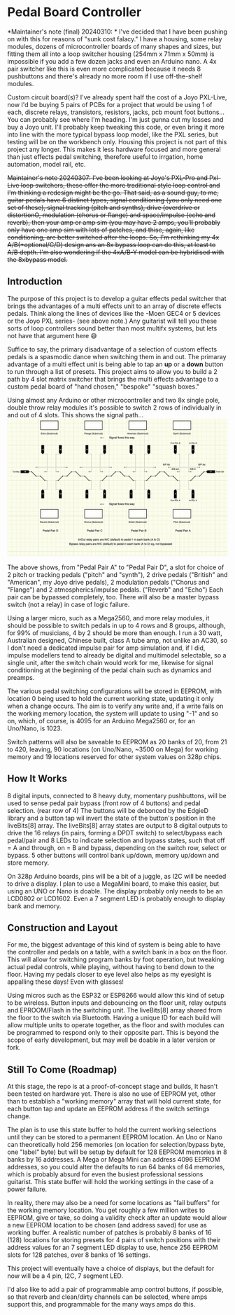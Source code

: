 # Pedal Board Controller

*Maintainer's note (final) 20240310: * I've decided that I have been pushing on with this for reasons of 
"sunk cost falacy." I have a housing, some relay modules, dozens of microcontroller boards of many 
shapes and sizes, but fitting them all into a loop switcher housing (254mm x 71mm x 50mm) is impossible 
if you add a few dozen jacks and even an Arduino nano. A 4x pair switcher like this is even more 
complicated because it needs 8 pushbuttons and there's already no more room if I use off-the-shelf 
modules.

Custom circuit board(s)? I've already spent half the cost of a Joyo PXL-Live, now I'd be buying 5 pairs 
of PCBs for a project that would be using 1 of each, discrete relays, transistors, resistors, jacks,
pcb mount foot buttons... You can probably see where I'm heading. I'm just gunna cut my losses and 
buy a Joyo unit. I'll probably keep tweaking this code, or even bring it more into line with the more
typical bypass loop model, like the PXL series, but testing will be on the workbench only. Housing 
this project is not part of this project any longer. This makes it less hardware focused and more 
general than just effects pedal switching, therefore useful to irrgation, home automation, model rail, 
etc.

~~Maintainer's note 20240307: I've been looking at Joyo's PXL-Pro and Pxl-Live loop switchers, these 
offer the more traditional style loop control and I'm thinking a redesign might be the go. That said, 
as a sound guy, to me, guitar pedals have 6 distinct types, signal conditioning (you only need one set 
of these), signal tracking (pitch and synths), drive (overdrive or distortionO, modulation (chorus or 
flange) and space/impulse (echo and reverb), then your amp or amp sim (you may have 2 amps,  you'll 
probably only have one amp sim with lots of patches, and thise, again, like conditioning, are better 
switched after the loops. So, I'm rethinking my 4x A/B(+optional/C/D) design ans an 8x bypass loop can 
do this, at least to A/B depth. I'm also wondering if the 4xA/B-Y model can be hybridised with the 
8xbypass model.~~

## Introduction
The purpose of this project is to develop a guitar effects pedal switcher that brings the advantages 
of a multi effects unit to an array of discrete effects pedals. Think along the lines of devices 
like the -Moen GEC4 or 5 devices or the Joyo PXL series- (see above note.) Any guitarist will tell you 
these sorts of loop controllers sound better than most multifx systems, but lets not have that argument 
here &#128517;

Suffice to say, the primary disadvantage of a selection of custom effects pedals is a spasmodic 
dance when switching them in and out. The primaray advantage of a multi effect unit is being able to 
tap an **up** or a **down** button to run through a list of presets. This project aims to allow you 
to build a 2 path by 4 slot matrix switcher that brings the multi effects advantage to a custom 
pedal board of "hand chosen," "bespoke" "squash boxes."

Using almost any Arduino or other microcontroller and two 8x single pole, double throw relay modules 
it's possible to switch 2 rows of individually in and out of 4 slots. This shows the signal path...
![Relay Signal Path](./notes/RelaySignalPath.png)

The above shows, from "Pedal Pair A" to "Pedal Pair D", a slot for choice of 2 pitch or tracking 
pedals ("pitch" and "synth"), 2 drive pedals ("British" and "American", my Joyo drive pedals), 2 
modulation pedals ("Chorus and "Flange") and 2 atmospherics/impulse pedals. ("Reverb" and "Echo") 
Each pair can be bypassed completely, too. There will also be a master bypass switch (not a relay) 
in case of logic failure.

Using a larger micro, such as a Mega2560, and more relay modules, it should be possible to switch 
pedals in up to 4 rows and 8 groups, although, for 99% of musicians, 4 by 2 should be more than 
enough. I run a 30 watt, Australian designed, Chinese built, class A tube amp, not unlike an AC30, 
so I don't need a dedicated impulse pair for amp simulation and, if I did, impulse modellers tend to 
already be digital and multimodel selectable, so a single unit, after the switch chain would work 
for me, likewise for signal conditioning at the beginning of the pedal chain such as dynamics and 
preamps.

The various pedal switching configurations will be stored in EEPROM, with location 0 being used to 
hold the current working state, updating it only when a change occurs. The aim is to verify any 
write and, if a write fails on the working memory location, the system will update to using "-1" and 
so on, which, of course, is 4095 for an Arduino Mega2560 or, for an Uno/Nano, is 1023.

Switch patterns will also be saveable to EEPROM as 20 banks of 20, from 21 to 420, leaving, 90 
locations (on Uno/Nano, ~3500 on Mega) for working memory and 19 locations reserved for other system 
values on 328p chips.

## How It Works
8 digital inputs, connected to 8 heavy duty, momentary pushbuttons, will be used to sense pedal 
pair bypass (front row of 4 buttons) and pedal selection. (rear row of 4) The buttons will be 
debonced by the EdgieD library and a button tap wil invert the state of the button's position in 
the liveBits[8] array. The liveBits[8] array states are output to 8 digital outputs to drive the 16 
relays (in pairs, forming a DPDT switch) to select/bypass each pedal/pair and 8 LEDs to indicate 
selection and bypass states, such that off = A and through, on = B and bypass, depending on the 
switch row, select or bypass. 5 other buttons will control bank up/down, memory up/down and store 
memory. 

On 328p Arduino boards, pins will be a bit of a juggle, as I2C will be needed to drive a display. I 
plan to use a MegaMini board, to make this easier, but using an UNO or Nano is doable. The display 
probably only needs to be an LCD0802 or LCD1602. Even a 7 segment LED is probably enough to display 
bank and memory.

## Construction and Layout
For me, the biggest advantage of this kind of system is being able to have the controller and pedals 
on a table, with a switch bank in a box on the floor. This will allow for switching program banks by 
foot operation, but tweaking actual pedal controls, while playing, without having to bend down to 
the floor. Having my pedals closer to eye level also helps as my eyesight is appalling these days! 
Even with glasses!

Using micros such as the ESP32 or ESP8266 would allow this kind of setup to be wireless. Button 
inputs and debouncing on the floor unit, relay outputs and EPROOM/Flash in the switching unit. The 
liveBits[8] array shared from the floor to the switch via Bluetooth. Having a unique ID for each 
build will allow multiple units to operate together, as the floor and swith modules can be 
programmed to respond only to their opposite part. This is beyond the scope of early development, 
but may well be doable in a later version or fork.

## Still To Come (Roadmap)
At this stage, the repo is at a proof-of-concept stage and builds, It hasn't been tested on hardware 
yet. There is also no use of EEPROM yet, other than to establish a "working memory" array that will 
hold current state, for each button tap and update an EEPROM address if the switch settings change.

The plan is to use this state buffer to hold the current working selections until they can be stored to a permanent EEPROM location. An Uno or Nano can theoretically hold 256 memories (on location for selection/bypass byte, one "label" byte) but will be setup by default for 128 EEPROM memories in 8 banks by 16 addresses. A Mega or Mega Mini can address 4096 EEPROM addresses, so you could alter the defaults to run 64 banks of 64 memories, which is probably absurd for even the busiest professional sessions guitarist. This state buffer will hold the working settings in the case of a power failure.

In reality, there may also be a need for some locations as "fail buffers" for the working memory location. You get roughly a few million writes to EEPROM, give or take, so doing a validity check after an update would allow a new EEPROM location to be chosen (and address saved) for use as working buffer. A realistic number of patches is probably 8 banks of 16 (128) locations for storing presets for 4 pairs of switch positions with their address values for an 7 segment LED display to use, hence 256 EEPROM slots for 128 patches, over 8 banks of 16 settings.

This project will eventually have a choice of displays, but the default for now will be a 4 pin, I2C, 7 segment LED.

I'd also like to add a pair of programmable amp control buttons, if possible, so that reverb and clean/dirty channels can be selected, where amps support this, and programmable for the many ways amps do this.

